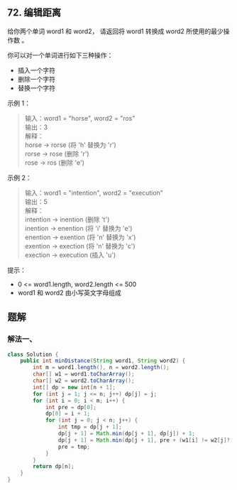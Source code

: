 ## 72. 编辑距离

给你两个单词 word1 和 word2， 请返回将 word1 转换成 word2 所使用的最少操作数  。

你可以对一个单词进行如下三种操作：

- 插入一个字符
- 删除一个字符
- 替换一个字符
 

示例 1：

>输入：word1 = "horse", word2 = "ros"  
>输出：3  
>解释：  
>horse -> rorse (将 'h' 替换为 'r')  
>rorse -> rose (删除 'r')  
>rose -> ros (删除 'e')  


示例 2：

>输入：word1 = "intention", word2 = "execution"  
>输出：5  
>解释：  
>intention -> inention (删除 't')  
>inention -> enention (将 'i' 替换为 'e')  
>enention -> exention (将 'n' 替换为 'x')  
>exention -> exection (将 'n' 替换为 'c')  
>exection -> execution (插入 'u')  
 

提示：

- 0 <= word1.length, word2.length <= 500
- word1 和 word2 由小写英文字母组成


## 题解

### 解法一、

```java
class Solution {
    public int minDistance(String word1, String word2) {
        int m = word1.length(), n = word2.length();
        char[] w1 = word1.toCharArray();
        char[] w2 = word2.toCharArray();
        int[] dp = new int[n + 1];
        for (int j = 1; j <= n; j++) dp[j] = j;
        for (int i = 0; i < m; i++) {
            int pre = dp[0];
            dp[0] = i + 1;
            for (int j = 0; j < n; j++) {
                int tmp = dp[j + 1];
                dp[j + 1] = Math.min(dp[j + 1], dp[j]) + 1;
                dp[j + 1] = Math.min(dp[j + 1], pre + (w1[i] != w2[j]? 1: 0));
                pre = tmp;
            }
        }
        return dp[n];
    }
}
```